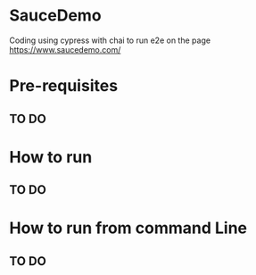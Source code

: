 # SauceDemo

Coding using cypress with chai to run e2e on the page https://www.saucedemo.com/

# Pre-requisites

## TO DO

# How to run

## TO DO

# How to run from command Line

## TO DO